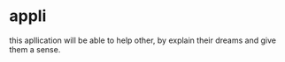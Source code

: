 # appli
this apllication will be able to help other, by explain their dreams and give them a sense.
